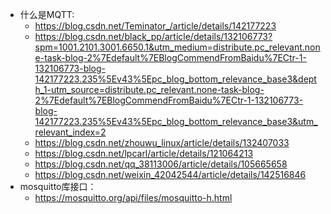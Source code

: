 - 什么是MQTT:
    - https://blog.csdn.net/Teminator_/article/details/142177223
    - https://blog.csdn.net/black_pp/article/details/132106773?spm=1001.2101.3001.6650.1&utm_medium=distribute.pc_relevant.none-task-blog-2%7Edefault%7EBlogCommendFromBaidu%7ECtr-1-132106773-blog-142177223.235%5Ev43%5Epc_blog_bottom_relevance_base3&depth_1-utm_source=distribute.pc_relevant.none-task-blog-2%7Edefault%7EBlogCommendFromBaidu%7ECtr-1-132106773-blog-142177223.235%5Ev43%5Epc_blog_bottom_relevance_base3&utm_relevant_index=2
    - https://blog.csdn.net/zhouwu_linux/article/details/132407033
    - https://blog.csdn.net/lpcarl/article/details/121064213
    - https://blog.csdn.net/qq_38113006/article/details/105665658
    - https://blog.csdn.net/weixin_42042544/article/details/142516846
- mosquitto库接口：
    - https://mosquitto.org/api/files/mosquitto-h.html